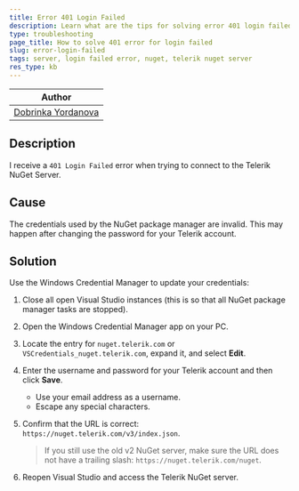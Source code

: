 ```yaml
---
title: Error 401 Login Failed
description: Learn what are the tips for solving error 401 login failed when using the Telerik Nuget Server.
type: troubleshooting
page_title: How to solve 401 error for login failed
slug: error-login-failed
tags: server, login failed error, nuget, telerik nuget server
res_type: kb
---
```


| Author |
| ---- |
| [Dobrinka Yordanova](https://www.telerik.com/blogs/author/dobrinka-yordanova) |

## Description

I receive a `401 Login Failed` error when trying to connect to the Telerik NuGet Server.

## Cause

The credentials used by the NuGet package manager are invalid. This may happen after changing the password for your Telerik account.

## Solution

Use the Windows Credential Manager to update your credentials:

1. Close all open Visual Studio instances (this is so that all NuGet package manager tasks are stopped).
2. Open the Windows Credential Manager app on your PC.
3. Locate the entry for `nuget.telerik.com` or `VSCredentials_nuget.telerik.com`, expand it, and select **Edit**.
5. Enter the username and password for your Telerik account and then click **Save**.
    * Use your email address as a username.
    * Escape any special characters.
6. Confirm that the URL is correct: `https://nuget.telerik.com/v3/index.json`.
    
    > If you still use the old v2 NuGet server, make sure the URL does not have a trailing slash: `https://nuget.telerik.com/nuget`.

7. Reopen Visual Studio and access the Telerik NuGet server.
